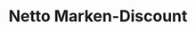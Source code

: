 ---
title: "Netto Marken-Discount"
url: /barchfeld-immelborn/netto-marken-discount/
shop: Supermarkt
---